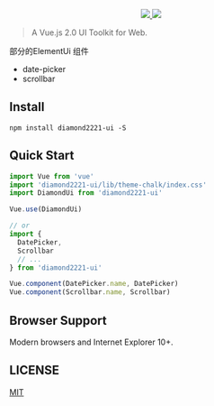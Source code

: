 <p align="center">
  <a href="https://travis-ci.org/ElemeFE/element">
    <img src="https://travis-ci.org/ElemeFE/element.svg?branch=master">
  </a>
  <a href="LICENSE">
    <img src="https://img.shields.io/badge/License-MIT-yellow.svg">
  </a>
</p>

> A Vue.js 2.0 UI Toolkit for Web.

部分的ElementUi 组件
<ul>
  <li>date-picker</li>
  <li>scrollbar</li>
</ul>

## Install
```shell
npm install diamond2221-ui -S
```

## Quick Start
``` javascript
import Vue from 'vue'
import 'diamond2221-ui/lib/theme-chalk/index.css'
import DiamondUi from 'diamond2221-ui'

Vue.use(DiamondUi)

// or
import {
  DatePicker,
  Scrollbar
  // ...
} from 'diamond2221-ui'

Vue.component(DatePicker.name, DatePicker)
Vue.component(Scrollbar.name, Scrollbar)
```

## Browser Support
Modern browsers and Internet Explorer 10+.

## LICENSE
[MIT](LICENSE)
